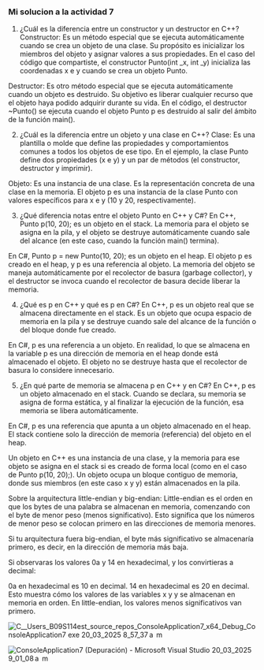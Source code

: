 ### Mi solucion a la actividad 7

1. ¿Cuál es la diferencia entre un constructor y un destructor en C++?
Constructor: Es un método especial que se ejecuta automáticamente cuando se crea un objeto de una clase. Su propósito es inicializar los miembros del objeto y asignar valores a sus propiedades. En el caso del código que compartiste, el constructor Punto(int _x, int _y) inicializa las coordenadas x e y cuando se crea un objeto Punto.

Destructor: Es otro método especial que se ejecuta automáticamente cuando un objeto es destruido. Su objetivo es liberar cualquier recurso que el objeto haya podido adquirir durante su vida. En el código, el destructor ~Punto() se ejecuta cuando el objeto Punto p es destruido al salir del ámbito de la función main().

2. ¿Cuál es la diferencia entre un objeto y una clase en C++?
Clase: Es una plantilla o molde que define las propiedades y comportamientos comunes a todos los objetos de ese tipo. En el ejemplo, la clase Punto define dos propiedades (x e y) y un par de métodos (el constructor, destructor y imprimir).

Objeto: Es una instancia de una clase. Es la representación concreta de una clase en la memoria. El objeto p es una instancia de la clase Punto con valores específicos para x e y (10 y 20, respectivamente).

3. ¿Qué diferencia notas entre el objeto Punto en C++ y C#?
En C++, Punto p(10, 20); es un objeto en el stack. La memoria para el objeto se asigna en la pila, y el objeto se destruye automáticamente cuando sale del alcance (en este caso, cuando la función main() termina).

En C#, Punto p = new Punto(10, 20); es un objeto en el heap. El objeto p es creado en el heap, y p es una referencia al objeto. La memoria del objeto se maneja automáticamente por el recolector de basura (garbage collector), y el destructor se invoca cuando el recolector de basura decide liberar la memoria.

4. ¿Qué es p en C++ y qué es p en C#?
En C++, p es un objeto real que se almacena directamente en el stack. Es un objeto que ocupa espacio de memoria en la pila y se destruye cuando sale del alcance de la función o del bloque donde fue creado.

En C#, p es una referencia a un objeto. En realidad, lo que se almacena en la variable p es una dirección de memoria en el heap donde está almacenado el objeto. El objeto no se destruye hasta que el recolector de basura lo considere innecesario.

5. ¿En qué parte de memoria se almacena p en C++ y en C#?
En C++, p es un objeto almacenado en el stack. Cuando se declara, su memoria se asigna de forma estática, y al finalizar la ejecución de la función, esa memoria se libera automáticamente.

En C#, p es una referencia que apunta a un objeto almacenado en el heap. El stack contiene solo la dirección de memoria (referencia) del objeto en el heap.


Un objeto en C++ es una instancia de una clase, y la memoria para ese objeto se asigna en el stack si es creado de forma local (como en el caso de Punto p(10, 20);). Un objeto ocupa un bloque contiguo de memoria, donde sus miembros (en este caso x y y) están almacenados en la pila.

Sobre la arquitectura little-endian y big-endian:
Little-endian es el orden en que los bytes de una palabra se almacenan en memoria, comenzando con el byte de menor peso (menos significativo). Esto significa que los números de menor peso se colocan primero en las direcciones de memoria menores.

Si tu arquitectura fuera big-endian, el byte más significativo se almacenaría primero, es decir, en la dirección de memoria más baja.

Si observaras los valores 0a y 14 en hexadecimal, y los convirtieras a decimal:

0a en hexadecimal es 10 en decimal.
14 en hexadecimal es 20 en decimal.
Esto muestra cómo los valores de las variables x y y se almacenan en memoria en orden. En little-endian, los valores menos significativos van primero.


![C__Users_B09S114est_source_repos_ConsoleApplication7_x64_Debug_ConsoleApplication7 exe 20_03_2025 8_57_37 a  m](https://github.com/user-attachments/assets/f012ce40-0a67-4436-a493-0d2464b55ab8)

![ConsoleApplication7 (Depuración) - Microsoft Visual Studio 20_03_2025 9_01_08 a  m](https://github.com/user-attachments/assets/bd5e4be0-cfa2-4f6c-9cae-fc8628891992)

